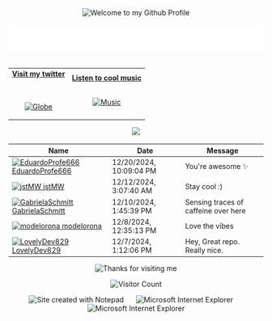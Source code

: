 <!-- "Hero" Header -->
<div align="center">
  <img src="https://github.com/cholf5/cholf5/blob/master/images/welcome.png?raw=true" style="max-width: 100%;" alt="Welcome to my Github Profile" />
  <br />
  <br />
  <img height="50" alt="My Name is Cholf and I like GameDev" src="images/personal_note.svg" />
  <br />
  <br />

</div>

<!-- Social -->
<table width="100%" align="center">
<tr>
<td align="center">
<a href="https://x.com/cholf5">
<strong>Visit my twitter </strong>
<br />
<br />
<br />

<p>

<img alt="Globe" height="80" src="images/globe.gif">
</a>
</p>

</td>


<td align="center">
<a href="https://www.youtube.com/watch?v=3YxaaGgTQYM&ab_channel=EvanescenceVEVO">
<strong>Listen to cool music</strong>
<br />
<br />


<p>
<img height="100" alt="Music" src="images/music.gif"> 
</a>
</p>

</td>
</tr>
</table>

<div align="center">
<a href="https://github.com/cholf5/cholf5/issues/1#issuecomment-new"><img src="images/guestbook.svg"></a> 
</div>

<!-- Guestbook -->
| Name | Date | Message |
|---|---|---|
| <a href="https://github.com/EduardoProfe666"><img width="24" src="https://avatars.githubusercontent.com/u/119138695?s=24&u=d9bcd5f0c7be3f068ca09aa003413f7ac13b1513&v=4" alt="EduardoProfe666" /> EduardoProfe666</a> |12/20/2024, 10:09:04 PM|You're awesome ✨|
| <a href="https://github.com/jstMW"><img width="24" src="https://avatars.githubusercontent.com/u/135103211?s=24&u=ad1d90763a79923d741d8153bc5a0245307e2bd1&v=4" alt="jstMW" /> jstMW</a> |12/12/2024, 3:07:40 AM|Stay cool :)|
| <a href="https://github.com/GabrielaSchmitt"><img width="24" src="https://avatars.githubusercontent.com/u/86369677?s=24&u=da27ba71f02843caf80ac33936f2fc260622a079&v=4" alt="GabrielaSchmitt" /> GabrielaSchmitt</a> |12/10/2024, 1:45:39 PM|Sensing traces of caffeine over here|
| <a href="https://github.com/modelorona"><img width="24" src="https://avatars.githubusercontent.com/u/23018759?s=24&u=56fde256ded4238e8ecff48033b01a295905b1a5&v=4" alt="modelorona" /> modelorona</a> |12/8/2024, 12:35:13 PM|Love the vibes|
| <a href="https://github.com/LovelyDev829"><img width="24" src="https://avatars.githubusercontent.com/u/99057103?s=24&u=2ab75ab5fecd17e5040d9884d67e7acfc5e2b6af&v=4" alt="LovelyDev829" /> LovelyDev829</a> |12/7/2024, 1:12:06 PM|Hey, Great repo. Really nice.|
<!-- /Guestbook -->

<!-- Footer -->

<div align="center">

<img height="120" alt="Thanks for visiting me" width="100%" src="https://raw.githubusercontent.com/cholf5/cholf5/master/images/marquee.svg" />
<br />

![Visitor Count](https://profile-counter.glitch.me/cholf5/count.svg)


<img src="https://raw.githubusercontent.com/cholf5/cholf5/master/images/notepad.gif" alt="Site created with Notepad" height="30" />
<!-- "margin-right: whatever;" -->
<span>&nbsp;&nbsp;&nbsp;&nbsp;</span>  
<img src="https://raw.githubusercontent.com/cholf5/cholf5/master/images/ie_logo.gif" alt="Microsoft Internet Explorer" />
<span>&nbsp;&nbsp;&nbsp;&nbsp;</span>  
<img src="https://raw.githubusercontent.com/cholf5/cholf5/master/images/noframes.gif" alt="Microsoft Internet Explorer" />

</div>
